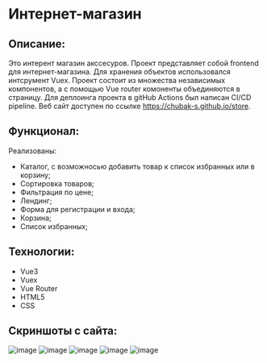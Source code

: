 # Интернет-магазин 
## Описание:
Это интерент магазин акссесуров. Проект представляет собой frontend для интернет-магазина. Для хранения объектов использовался интсрумент Vuex. Проект состоит из множества независимых компонентов, а с помощью Vue router комоненты объединяются в страницу. Для деплоинга проекта в gitHub Actions был написан CI/CD pipeline. Веб сайт доступен по ссылке https://chubak-s.github.io/store.
## Функционал:
Реализованы:
+ Каталог, с возможносью добавить товар к список избранных или в корзину;
+ Сортировка товаров;
+ Фильтрация по цене;
+ Лендинг;
+ Форма для регистрации и входа;
+ Корзина;
+ Список избранных;
## Технологии: 
* Vue3
* Vuex
* Vue Router
* HTML5
* CSS
## Скриншоты с сайта:
![image](https://github.com/Chubak-s/store/assets/112934217/e5a7f972-b2b2-44be-aac5-be7823d03d54)
![image](https://github.com/Chubak-s/store/assets/112934217/6180cd68-b3d7-446d-aa5a-56270aa31e73)
![image](https://github.com/Chubak-s/store/assets/112934217/554cd6db-0dd6-412b-adf2-36260671bbff)
![image](https://github.com/Chubak-s/store/assets/112934217/2f33dedf-ec6c-4075-a7fd-86e0e38fd38c)
![image](https://github.com/Chubak-s/store/assets/112934217/37b61fe0-3a3f-435c-9169-59d780515511)
